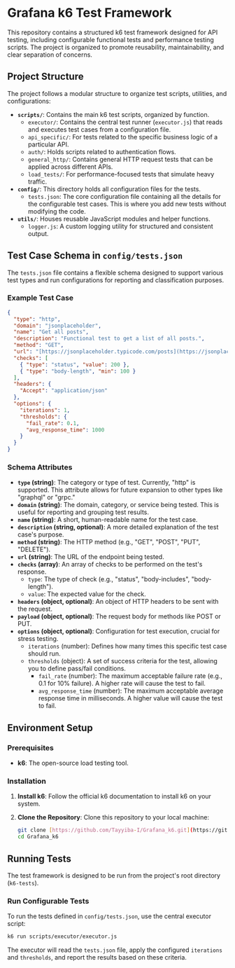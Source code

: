 # Grafana k6 Test Framework

This repository contains a structured k6 test framework designed for API testing, including configurable functional tests and performance testing scripts. The project is organized to promote reusability, maintainability, and clear separation of concerns.

## Project Structure

The project follows a modular structure to organize test scripts, utilities, and configurations:
* **`scripts/`**: Contains the main k6 test scripts, organized by function.
    * `executor/`: Contains the central test runner (`executor.js`) that reads and executes test cases from a configuration file.
    * `api_specific/`: For tests related to the specific business logic of a particular API.
    * `auth/`: Holds scripts related to authentication flows.
    * `general_http/`: Contains general HTTP request tests that can be applied across different APIs.
    * `load_tests/`: For performance-focused tests that simulate heavy traffic.
* **`config/`**: This directory holds all configuration files for the tests.
    * `tests.json`: The core configuration file containing all the details for the configurable test cases. This is where you add new tests without modifying the code.
* **`utils/`**: Houses reusable JavaScript modules and helper functions.
    * `logger.js`: A custom logging utility for structured and consistent output.

## Test Case Schema in `config/tests.json`

The `tests.json` file contains a flexible schema designed to support various test types and run configurations for reporting and classification purposes.

### Example Test Case

```json
{
  "type": "http",
  "domain": "jsonplaceholder",
  "name": "Get all posts",
  "description": "Functional test to get a list of all posts.",
  "method": "GET",
  "url": "[https://jsonplaceholder.typicode.com/posts](https://jsonplaceholder.typicode.com/posts)",
  "checks": [
    { "type": "status", "value": 200 },
    { "type": "body-length", "min": 100 }
  ],
  "headers": {
    "Accept": "application/json"
  },
  "options": {
    "iterations": 1,
    "thresholds": {
      "fail_rate": 0.1,
      "avg_response_time": 1000
    }
  }
}
````

### Schema Attributes

  * **`type` (string)**: The category or type of test. Currently, "http" is supported. This attribute allows for future expansion to other types like "graphql" or "grpc."
  * **`domain` (string)**: The domain, category, or service being tested. This is useful for reporting and grouping test results.
  * **`name` (string)**: A short, human-readable name for the test case.
  * **`description` (string, optional)**: A more detailed explanation of the test case's purpose.
  * **`method` (string)**: The HTTP method (e.g., "GET", "POST", "PUT", "DELETE").
  * **`url` (string)**: The URL of the endpoint being tested.
  * **`checks` (array)**: An array of checks to be performed on the test's response.
      * `type`: The type of check (e.g., "status", "body-includes", "body-length").
      * `value`: The expected value for the check.
  * **`headers` (object, optional)**: An object of HTTP headers to be sent with the request.
  * **`payload` (object, optional)**: The request body for methods like POST or PUT.
  * **`options` (object, optional)**: Configuration for test execution, crucial for stress testing.
      * `iterations` (number): Defines how many times this specific test case should run.
      * `thresholds` (object): A set of success criteria for the test, allowing you to define pass/fail conditions.
          * `fail_rate` (number): The maximum acceptable failure rate (e.g., 0.1 for 10% failure). A higher rate will cause the test to fail.
          * `avg_response_time` (number): The maximum acceptable average response time in milliseconds. A higher value will cause the test to fail.

## Environment Setup

### Prerequisites

  * **k6**: The open-source load testing tool.

### Installation

1.  **Install k6**: Follow the official k6 documentation to install k6 on your system.

2.  **Clone the Repository**: Clone this repository to your local machine:

    ```bash
    git clone [https://github.com/Tayyiba-I/Grafana_k6.git](https://github.com/Tayyiba-I/Grafana_k6.git)
    cd Grafana_k6
    ```

## Running Tests

The test framework is designed to be run from the project's root directory (`k6-tests`).

### Run Configurable Tests

To run the tests defined in `config/tests.json`, use the central executor script:

```bash
k6 run scripts/executor/executor.js
```

The executor will read the `tests.json` file, apply the configured `iterations` and `thresholds`, and report the results based on these criteria.

```
```
